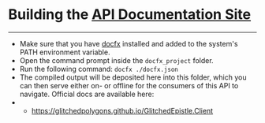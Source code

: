 # Building the [API Documentation Site](https://glitchedpolygons.github.io/GlitchedEpistle.Client.Docs/)
---
* Make sure that you have [docfx](https://github.com/dotnet/docfx) installed and added to the system's PATH environment variable.
* Open the command prompt inside the `docfx_project` folder.
* Run the following command: `docfx ./docfx.json`
* The compiled output will be deposited here into this folder, which you can then serve either on- or offline for the consumers of this API to navigate. Official docs are available here:
* * https://glitchedpolygons.github.io/GlitchedEpistle.Client
